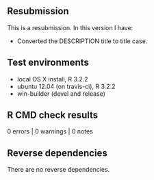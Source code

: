 ## Resubmission
This is a resubmission. In this version I have:

* Converted the DESCRIPTION title to title case.

## Test environments
* local OS X install, R 3.2.2
* ubuntu 12.04 (on travis-ci), R 3.2.2
* win-builder (devel and release)

## R CMD check results

0 errors | 0 warnings | 0 notes

## Reverse dependencies

There are no reverse dependencies.


